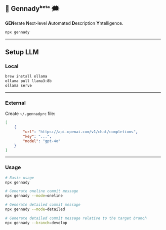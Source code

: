 🤖 Gennadyᵇᵉᵗᵃ 🗯️
-----------------
**GEN**erate **N**ext-level **A**utomated **D**escription **Y**ntelligence.

```bash
npx gennady
```

---

## Setup LLM

### Local

```sh
brew install ollama
ollama pull llama3:8b
ollama serve
```

---

### External

Create `~/.gennadyrc` file:

```json
[
    {
        "url": "https://api.openai.com/v1/chat/completions",
        "key": "...",
        "model": "gpt-4o"
    }
]
```

---

### Usage

```bash
# Basic usage
npx gennady

# Generate oneline commit message
npx gennady --mode=oneline

# Generate detailed commit message
npx gennady --mode=detailed

# Generate detailed commit message relative to the target branch
npx gennady --branch=develop
```